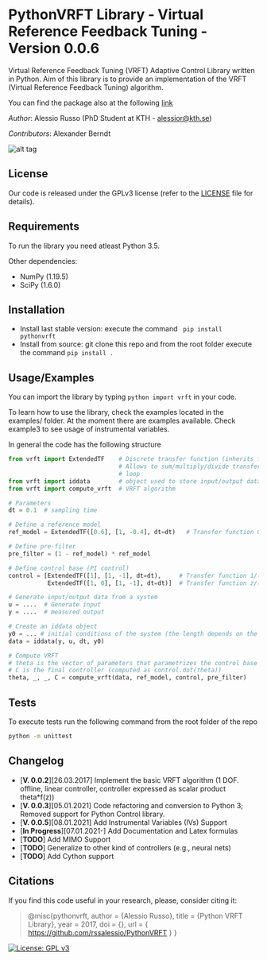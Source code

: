 # PythonVRFT Library - Virtual Reference Feedback Tuning - Version 0.0.6
Virtual Reference Feedback Tuning (VRFT) Adaptive Control Library written in Python. Aim of this library is to provide an implementation of the VRFT (Virtual Reference Feedback Tuning) algorithm.

You can find the package also at the following [link](https://pypi.org/project/pythonvrft/)

_Author_: Alessio Russo (PhD Student at KTH - alessior@kth.se)

_Contributors_: Alexander Berndt


![alt tag](https://github.com/rssalessio/PythonVRFT/blob/master/examples/example2.png)
## License
Our code is released under the GPLv3 license (refer to the [LICENSE](https://github.com/rssalessio/PythonVRFT/blob/master/LICENSE) file for details).

## Requirements
To run the library you need atleast Python 3.5.

Other dependencies:
- NumPy (1.19.5)
- SciPy (1.6.0)

## Installation
- Install last stable version: execute the command ``` pip install pythonvrft```
- Install from source: git clone this repo and from the root folder execute the command ```pip install .```

## Usage/Examples
You can import the library by typing ```python import vrft``` in your code.

To learn how to use the library, check the examples located in the examples/ folder. At the moment there are examples available. 
Check example3 to see usage of instrumental variables.

In general the code has the following structure
```python
from vrft import ExtendedTF    # Discrete transfer function (inherits from the scipy.signal.dlti class)
                               # Allows to sum/multiply/divide transfer functions and compute the feedback
                               # loop
from vrft import iddata        # object used to store input/output data
from vrft import compute_vrft  # VRFT algorithm

# Parameters
dt = 0.1  # sampling time

# Define a reference model
ref_model = ExtendedTF([0.6], [1, -0.4], dt=dt)   # Transfer function 0.6/(z-0.4)

# Define pre-filter
pre_filter = (1 - ref_model) * ref_model

# Define control base (PI control)
control = [ExtendedTF([1], [1, -1], dt=dt),     # Transfer function 1/(z-1)
           ExtendedTF([1, 0], [1, -1], dt=dt)]  # Transfer function z/(z-1)

# Generate input/output data from a system
u = ....  # Generate input
y = ....  # measured output

# Create an iddata object
y0 = ... # initial conditions of the system (the length depends on the order of the reference model)
data = iddata(y, u, dt, y0)

# Compute VRFT
# theta is the vector of parameters that parametrizes the control base
# C is the final controller (computed as control.dot(theta))
theta, _, _, C = compute_vrft(data, ref_model, control, pre_filter)
```

## Tests
To execute tests run the following command from the root folder of the repo
```sh
python -m unittest
``` 

## Changelog
- [**V. 0.0.2**][26.03.2017] Implement the basic VRFT algorithm (1 DOF. offline, linear controller, controller expressed as scalar product theta*f(z))
- [**V. 0.0.3**][05.01.2021] Code refactoring and conversion to Python 3; Removed support for Python Control library.
- [**V. 0.0.5**][08.01.2021] Add Instrumental Variables (IVs) Support
- [**In Progress**][07.01.2021-] Add Documentation and Latex formulas
- [**TODO**] Add MIMO Support
- [**TODO**] Generalize to other kind of controllers (e.g., neural nets)
- [**TODO**] Add Cython support

## Citations
If you find this code useful in your research, please, consider citing it:
>@misc{pythonvrft,
>  author       = {Alessio Russo},
>  title        = {Python VRFT Library},
>  year         = 2017,
>  doi          = {},
>  url          = { https://github.com/rssalessio/PythonVRFT }
>}

[![License: GPL v3](https://img.shields.io/badge/License-GPLv3-blue.svg)](https://www.gnu.org/licenses/gpl-3.0)
